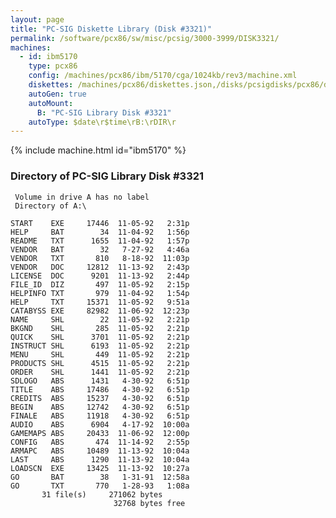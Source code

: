 ```yaml
---
layout: page
title: "PC-SIG Diskette Library (Disk #3321)"
permalink: /software/pcx86/sw/misc/pcsig/3000-3999/DISK3321/
machines:
  - id: ibm5170
    type: pcx86
    config: /machines/pcx86/ibm/5170/cga/1024kb/rev3/machine.xml
    diskettes: /machines/pcx86/diskettes.json,/disks/pcsigdisks/pcx86/diskettes.json
    autoGen: true
    autoMount:
      B: "PC-SIG Library Disk #3321"
    autoType: $date\r$time\rB:\rDIR\r
---
```


{% include machine.html id="ibm5170" %}

### Directory of PC-SIG Library Disk #3321

     Volume in drive A has no label
     Directory of A:\

    START    EXE     17446  11-05-92   2:31p
    HELP     BAT        34  11-04-92   1:56p
    README   TXT      1655  11-04-92   1:57p
    VENDOR   BAT        32   7-27-92   4:46a
    VENDOR   TXT       810   8-18-92  11:03p
    VENDOR   DOC     12812  11-13-92   2:43p
    LICENSE  DOC      9201  11-13-92   2:44p
    FILE_ID  DIZ       497  11-05-92   2:15p
    HELPINFO TXT       979  11-04-92   1:54p
    HELP     TXT     15371  11-05-92   9:51a
    CATABYSS EXE     82982  11-06-92  12:23p
    NAME     SHL        22  11-05-92   2:21p
    BKGND    SHL       285  11-05-92   2:21p
    QUICK    SHL      3701  11-05-92   2:21p
    INSTRUCT SHL      6193  11-05-92   2:21p
    MENU     SHL       449  11-05-92   2:21p
    PRODUCTS SHL      4515  11-05-92   2:21p
    ORDER    SHL      1441  11-05-92   2:21p
    SDLOGO   ABS      1431   4-30-92   6:51p
    TITLE    ABS     17486   4-30-92   6:51p
    CREDITS  ABS     15237   4-30-92   6:51p
    BEGIN    ABS     12742   4-30-92   6:51p
    FINALE   ABS     11918   4-30-92   6:51p
    AUDIO    ABS      6904   4-17-92  10:00a
    GAMEMAPS ABS     20433  11-06-92  12:00p
    CONFIG   ABS       474  11-14-92   2:55p
    ARMAPC   ABS     10489  11-13-92  10:04a
    LAST     ABS      1290  11-13-92  10:04a
    LOADSCN  EXE     13425  11-13-92  10:27a
    GO       BAT        38   1-31-91  12:58a
    GO       TXT       770   1-28-93   1:08a
           31 file(s)     271062 bytes
                           32768 bytes free
